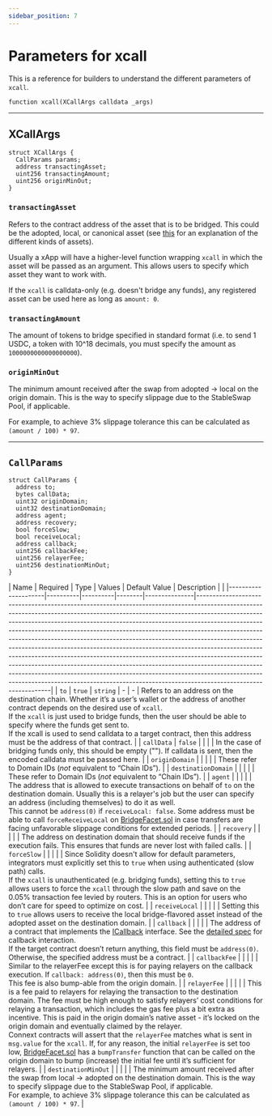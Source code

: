 ```yaml
---
sidebar_position: 7 
---
```


# Parameters for xcall

This is a reference for builders to understand the different parameters of `xcall`.

```solidity
function xcall(XCallArgs calldata _args)
```

---

## XCallArgs

```solidity
struct XCallArgs {
  CallParams params;
  address transactingAsset;
  uint256 transactingAmount;
  uint256 originMinOut;
}
```
### `transactingAsset`

Refers to the contract address of the asset that is to be bridged. This could be the adopted, local, or canonical asset (see [this](./faq#what-does-it-mean-when-referring-to-canonical-representation-and-adopted-assets) for an explanation of the different kinds of assets).

Usually a xApp will have a higher-level function wrapping `xcall` in which the asset will be passed as an argument. This allows users to specify which asset they want to work with.

If the `xcall` is calldata-only (e.g. doesn't bridge any funds), any registered asset can be used here as long as `amount: 0`.

### `transactingAmount`

The amount of tokens to bridge specified in standard format (i.e. to send 1 USDC, a token with 10^18 decimals, you must specify the amount as `1000000000000000000`).

### `originMinOut`

The minimum amount received after the swap from adopted -> local on the origin domain. This is the way to specify slippage due to the StableSwap Pool, if applicable. 

For example, to achieve 3% slippage tolerance this can be calculated as `(amount / 100) * 97`.

---

## `CallParams`

```solidity
struct CallParams {
  address to;
  bytes callData;
  uint32 originDomain;
  uint32 destinationDomain;
  address agent;
  address recovery;
  bool forceSlow;
  bool receiveLocal;
  address callback;
  uint256 callbackFee;
  uint256 relayerFee;
  uint256 destinationMinOut;
}
```


| Name                | Required | Type     | Values | Default Value | Description     |                                                                                                                                                                                                                                                                                                                                                                                                                                                                                                                                                                                                                                                                                                                                                                                                                            |
|---------------------|----------|----------|--------|---------------|---------------------------------------------------------------------------------------------------------------------------------------------------------------------------------------------------------------------------------------------------------------------------------------------------------------------------------------------------------------------------------------------------------------------------------------------------------------------------------------------------------------------------------------------------------------------------------------------------------------------------------------------------------------------------------------------------------------------------------------------------------------------------------------------------------------------------------------------|
| `to`                | `true`   | `string` | -      | -             | Refers to an address on the destination chain. Whether it’s a user’s wallet or the address of another contract depends on the desired use of `xcall`. <br/>If the `xcall` is just used to bridge funds, then the user should be able to specify where the funds get sent to. <br/> If the xcall is used to send calldata to a target contract, then this address must be the address of that contract.                                                                                                                                                                                                                                                                                                                                                                                                                                      |
| `callData`          | `false`  |          |        |               | In the case of bridging funds only, this should be empty (""). If calldata is sent, then the encoded calldata must be passed here.                                                                                                                                                                                                                                                                                                                                                                                                                                                                                                                                                                                                                                                                                                          |
| `originDomain`      |          |          |        |               | These refer to Domain IDs (*not* equivalent to “Chain IDs”).                                                                                                                                                                                                                                                                                                                                                                                                                                                                                                                                                                                                                                                                                                                                                                                |
| `destinationDomain` |          |          |        |               | These refer to Domain IDs (*not* equivalent to “Chain IDs”).                                                                                                                                                                                                                                                                                                                                                                                                                                                                                                                                                                                                                                                                                                                                                                                |
| `agent`             |          |          |        |               | The address that is allowed to execute transactions on behalf of `to` on the destination domain. Usually this is a relayer's job but the user can specify an address (including themselves) to do it as well. <br/> This cannot be `address(0)` if `receiveLocal: false`. Some address must be able to call `forceReceiveLocal` on [BridgeFacet.sol](https://github.com/connext/nxtp/blob/main/packages/deployments/contracts/contracts/core/connext/facets/BridgeFacet.sol) in case transfers are facing unfavorable slippage conditions for extended periods.                                                                                                                                                                                                                                                                             |
| `recovery`          |          |          |        |               | The address on destination domain that should receive funds if the execution fails. This ensures that funds are never lost with failed calls.                                                                                                                                                                                                                                                                                                                                                                                                                                                                                                                                                                                                                                                                                               |
| `forceSlow`         |          |          |        |               | Since Solidity doesn't allow for default parameters, integrators must explicitly set this to `true` when using authenticated (slow path) calls. <br/> If the `xcall` is unauthenticated (e.g. bridging funds), setting this to `true` allows users to force the `xcall` through the slow path and save on the 0.05% transaction fee levied by routers. This is an option for users who don’t care for speed to optimize on cost.                                                                                                                                                                                                                                                                                                                                                                                                            |
| `receiveLocal`      |          |          |        |               | Setting this to `true` allows users to receive the local bridge-flavored asset instead of the adopted asset on the destination domain.                                                                                                                                                                                                                                                                                                                                                                                                                                                                                                                                                                                                                                                                                                      |
| `callback`          |          |          |        |               | The address of a contract that implements the [ICallback](https://github.com/connext/nxtp/blob/main/packages/deployments/contracts/contracts/core/promise/interfaces/ICallback.sol) interface. See the [detailed spec](https://github.com/connext/nxtp/discussions/883) for callback interaction. <br/> If the target contract doesn’t return anything, this field must be `address(0)`. Otherwise, the specified address must be a contract.                                                                                                                                                                                                                                                                                                                                                                                               |
| `callbackFee`       |          |          |        |               | Similar to the relayerFee except this is for paying relayers on the callback execution. If `callback: address(0)`, then this must be `0`. <br/> This fee is also bump-able from the origin domain.                                                                                                                                                                                                                                                                                                                                                                                                                                                                                                                                                                                                                                          |
| `relayerFee`        |          |          |        |               | This is a fee paid to relayers for relaying the transaction to the destination domain. The fee must be high enough to satisfy relayers’ cost conditions for relaying a transaction, which includes the gas fee plus a bit extra as incentive. This is paid in the origin domain’s native asset - it’s locked on the origin domain and eventually claimed by the relayer. <br/> Connext contracts will assert that the `relayerFee` matches what is sent in `msg.value` for the `xcall`. If, for any reason, the initial `relayerFee` is set too low, [BridgeFacet.sol](https://github.com/connext/nxtp/blob/main/packages/deployments/contracts/contracts/core/connext/facets/BridgeFacet.sol) has a `bumpTransfer` function that can be called on the origin domain to bump (increase) the initial fee until it’s sufficient for relayers. |
| `destinationMinOut` |          |          |        |               | The minimum amount received after the swap from local -> adopted on the destination domain. This is the way to specify slippage due to the StableSwap Pool, if applicable. <br/> For example, to achieve 3% slippage tolerance this can be calculated as `(amount / 100) * 97`.                                                                                                                                                                                                                                                                                                                                                                                                                                                                                                                                                             |

